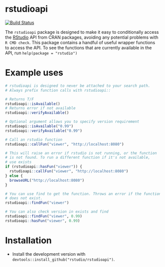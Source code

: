 # rstudioapi

[![Build Status](https://travis-ci.org/rstudio/rstudioapi.png?branch=master)](https://travis-ci.org/rstudio/rstudioapi)

The `rstudioapi` package is designed to make it easy to conditionally access the
[RStudio](http://www.rstudio.com/) API from CRAN packages, avoiding any
potential problems with `R CMD check`. This package contains a handful of useful
wrapper functions to access the API. To see the functions that are currently
available in the API, run `help(package = "rstudio")`

# Example uses

```R
# rstudioapi is designed to never be attached to your search path.
# Always prefix function calls with rstudioapi::

# Returns T/F
rstudioapi::isAvailable()
# Returns error if not available
rstudioapi::verifyAvailable()

# Optional argument allows you to specify version requirement
rstudioapi::isAvailable("0.99")
rstudioapi::verifyAvailable("0.99")

# Call an rstudio function
rstudioapi::callFun("viewer", "http://localhost:8080")

# This will raise an error if rstudio is not running, or the function
# is not found. To run a different function if it's not available,
# use exists
if (rstudioapi::hasFun("viewer")) {
  rstudioapi::callFun("viewer", "http://localhost:8080")
} else {
  browseURL("http://localhost:8080")
}

# You can use find to get the function. Throws an error if the function
# does not exist.
rstudioapi::findFun("viewer")

# You can also check version in exists and find
rstudioapi::findFun("viewer", 0.99)
rstudioapi::hasFun("viewer", 0.99)
```

# Installation

* Install the development version with
`devtools::install_github("rstudio/rstudioapi")`.